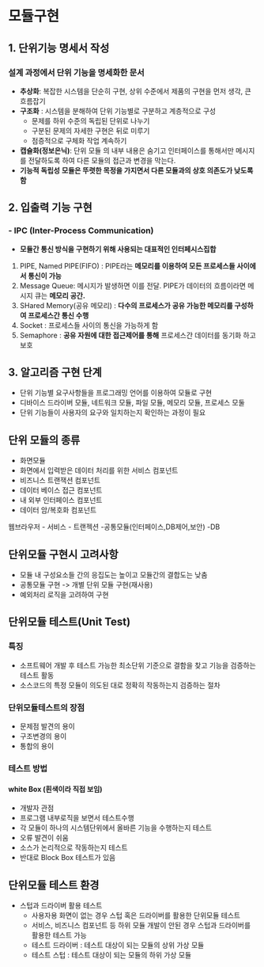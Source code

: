 # 모듈구현

## 1. 단위기능 명세서 작성

### 설계 과정에서 단위 **기능을 명세화한 문서**

- **추상화**: 복잡한 시스템을 단순히 구현, 상위 수준에서 제품의 구현을 먼저 생각, 큰 흐름잡기
- **구조화** : 시스템을 분해하여 단위 기능별로 구분하고 계층적으로 구성
  - 문제를 하위 수준의 독립된 단위로 나누기
  - 구분된 문제의 자세한 구현은 뒤로 미루기
  - 점증적으로 구체화 작업 계속하기
- **캡슐화(정보은닉)**: 단위 모듈 의 내부 내용은 숨기고 인터페이스를 통해서만 메시지를 전달하도록 하여 다른 모듈의 접근과 변경을 막는다.
- **기능적 독립성** **모듈은 뚜렷한 목정을 가지면서 다른 모듈과의 상호 의존도가 낮도록 함**

## 2. 입출력 기능 구현

### - IPC (Inter-Process Communication)

- **모듈간 통신 방식을 구현하기 위해 사용되는 대표적인 인터페시스집합**

1. PIPE, Named PIPE(FIFO) : PIPE라는 **메모리를 이용하여 모든 프로세스들 사이에서 통신이 가능**
2. Message Queue: 메시지가 발생하면 이를 전달. PIPE가 데이터의 흐름이라면 메시지 큐는 **메모리 공간.**
3. SHared Memory(공유 메모리) : **다수의 프로세스가 공유 가능한 메모리를 구성하여 프로세스간 통신 수행**
4. Socket : 프로세스들 사이의 통신을 가능하게 함
5. Semaphore : **공유 자원에 대한 접근제어를 통해** 프로세스간 데이터를 동기화 하고 보호

## 3. 알고리즘 구현 단계

- 단위 기능별 요구사항들을 프로그래밍 언어를 이용하여 모듈로 구현
- 디바이스 드라이버 모듈, 네트워크 모듈, 파일 모듈, 메모리 모듈, 프로세스 모둘
- 단위 기능들이 사용자의 요구와 일치하는지 확인하는 과정이 필요

## 단위 모듈의 종류

- 화면모듈
- 화면에서 입력받은 데이터 처리를 위한 서비스 컴포넌트
- 비즈니스 트랜잭션 컴포넌트
- 데이터 베이스 접근 컴포넌트
- 내 외부 인터페이스 컴포넌트
- 데이터 암/복호화 컴포넌트

웹브라우저 - 서비스 - 트랜젝션 -공통모듈(인터페이스,DB제어,보안) -DB

## 단위모듈 구현시 고려사항

- 모듈 내 구성요소들 간의 응집도는 높이고 모듈간의 결합도는 낮춤
- 공통모듈 구현 -> 개별 단위 모듈 구현(재사용)
- 예외처리 로직을 고려하여 구현

## 단위모듈 테스트(Unit Test)

### 특징

- 소프트웨어 개발 후 테스트 가능한 최소단위 기준으로 결함을 찾고 기능을 검증하는 테스트 활동
- 소스코드의 특정 모듈이 의도된 대로 정확히 작동하는지 검증하는 절차

### **단위모듈테스트의 장점**

- 문제점 발견의 용이
- 구조변경의 용이
- 통합의 용이

### 테스트 방법

#### white Box (흰색이라 직접 보임)

- 개발자 관점
- 프로그램 내부로직을 보면서 테스트수행
- 각 모듈이 하나의 시스템단위에서 올바른 기능을 수행하는지 테스트
- 오류 발견이 쉬움
- 소스가 논리적으로 작동하는지 테스트
- 반대로 Block Box 테스트가 있음

## 단위모듈 테스트 환경

- 스텁과 드라이버 활용 테스트
  - 사용자용 화면이 없는 경우 스텁 혹은 드라이버를 활용한 단위모듈 테스트
  - 서비스, 비즈니스 컴포넌트 등 하위 모듈 개발이 안된 경우 스텁과 드라이버를 활용한 테스트 가능
  - 테스트 드라이버 : 테스트 대상이 되는 모듈의 상위 가상 모듈
  - 테스트 스텁 : 테스트 대상이 되는 모듈의 하위 가상 모듈

